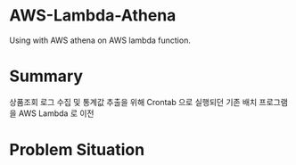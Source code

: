 # AWS-Lambda-Athena
Using with AWS athena on AWS lambda function.

# Summary
상품조회 로그 수집 및 통계값 추출을 위해 Crontab 으로 실행되던 기존 배치 프로그램을 AWS Lambda 로 이전
# Problem Situation

